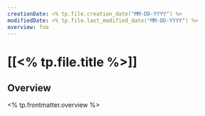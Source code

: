```yaml
---
creationDate: <% tp.file.creation_date("MM-DD-YYYY") %>
modifiedDate: <% tp.file.last_modified_date("MM-DD-YYYY") %>
overview: foo
---
```

# <span id="c"><a>[[<% tp.file.title %>]]</a></span>
## <span id="sc">Overview</span>
<% tp.frontmatter.overview %>
